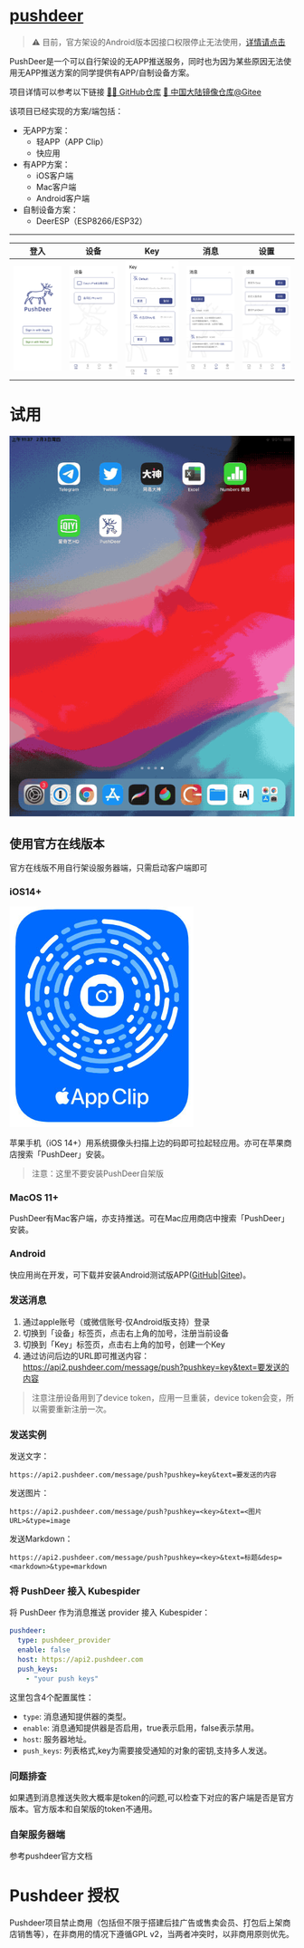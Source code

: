 # [pushdeer](https://github.com/easychen/pushdeer)

> ⚠️ 目前，官方架设的Android版本因接口权限停止无法使用，[详情请点击](https://github.com/easychen/pushdeer/issues/150)

PushDeer是一个可以自行架设的无APP推送服务，同时也为因为某些原因无法使用无APP推送方案的同学提供有APP/自制设备方案。

项目详情可以参考以下链接
[🐙🐱 GitHub仓库](https://github.com/easychen/pushdeer) [🔮 中国大陆镜像仓库@Gitee](https://gitee.com/easychen/pushdeer)

该项目已经实现的方案/端包括：

- 无APP方案：
  - 轻APP（APP Clip）
  - 快应用
- 有APP方案：
  - iOS客户端
  - Mac客户端
  - Android客户端
- 自制设备方案：
  - DeerESP（ESP8266/ESP32）
  
---

|登入|设备|Key|消息|设置|
|-|-|-|-|-|
|![](images/登入.png)|![](images/设备.png)|![](images/key.png)|![](images/消息.png)|![](images/设置.png)|


# 试用

![](images/video.gif)

## 使用官方在线版本

官方在线版不用自行架设服务器端，只需启动客户端即可

### iOS14+

![](images/clipcode.png)

苹果手机（iOS 14+）用系统摄像头扫描上边的码即可拉起轻应用。亦可在苹果商店搜索「PushDeer」安装。

> 注意：这里不要安装PushDeer自架版

### MacOS 11+

PushDeer有Mac客户端，亦支持推送。可在Mac应用商店中搜索「PushDeer」安装。

### Android

快应用尚在开发，可下载并安装Android测试版APP([GitHub](https://github.com/easychen/pushdeer/releases/tag/android1.0alpha)|[Gitee](https://gitee.com/easychen/pushdeer/releases/android1.0alpha))。


### 发送消息

1. 通过apple账号（或微信账号·仅Android版支持）登录
1. 切换到「设备」标签页，点击右上角的加号，注册当前设备
1. 切换到「Key」标签页，点击右上角的加号，创建一个Key
1. 通过访问后边的URL即可推送内容：https://api2.pushdeer.com/message/push?pushkey=key&text=要发送的内容

> 注意注册设备用到了device token，应用一旦重装，device token会变，所以需要重新注册一次。

### 发送实例

发送文字：

```
https://api2.pushdeer.com/message/push?pushkey=key&text=要发送的内容
```

发送图片：

```
https://api2.pushdeer.com/message/push?pushkey=<key>&text=<图片URL>&type=image
```

发送Markdown：

```
https://api2.pushdeer.com/message/push?pushkey=<key>&text=标题&desp=<markdown>&type=markdown
```

### 将 PushDeer 接入 Kubespider 

将 PushDeer 作为消息推送 provider 接入 Kubespider：

```yaml
pushdeer:
  type: pushdeer_provider
  enable: false
  host: https://api2.pushdeer.com
  push_keys: 
    - "your push keys"
```
这里包含4个配置属性：
* `type`: 消息通知提供器的类型。
* `enable`: 消息通知提供器是否启用，true表示启用，false表示禁用。
* `host`: 服务器地址。
* `push_keys`: 列表格式,key为需要接受通知的对象的密钥,支持多人发送。

### 问题排查

如果遇到消息推送失败大概率是token的问题,可以检查下对应的客户端是否是官方版本。官方版本和自架版的token不通用。

### 自架服务器端
参考pushdeer官方文档

# Pushdeer 授权

Pushdeer项目禁止商用（包括但不限于搭建后挂广告或售卖会员、打包后上架商店销售等），在非商用的情况下遵循GPL v2，当两者冲突时，以非商用原则优先。
